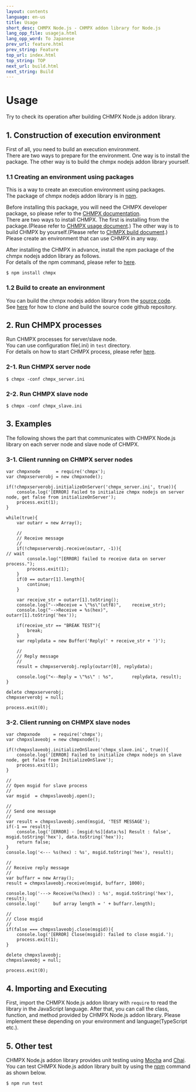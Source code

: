 ```yaml
---
layout: contents
language: en-us
title: Usage
short_desc: CHMPX Node.js - CHMPX addon library for Node.js
lang_opp_file: usageja.html
lang_opp_word: To Japanese
prev_url: feature.html
prev_string: Feature
top_url: index.html
top_string: TOP
next_url: build.html
next_string: Build
---
```


# Usage
Try to check its operation after building CHMPX Node.js addon library.

## 1. Construction of execution environment
First of all, you need to build an execution environment.  
There are two ways to prepare for the environment.
One way is to install the package.
The other way is to build the chmpx nodejs addon library yourself.

### 1.1 Creating an environment using packages
This is a way to create an execution environment using packages.  
The package of chmpx nodejs addon library is in [npm](https://www.npmjs.com/package/chmpx).  

Before installing this package, you will need the CHMPX developer package, so please refer to the [CHMPX documentation](https://chmpx.antpick.ax/).  
There are two ways to install CHMPX.
The first is installing from the package.(Please refer to [CHMPX usage document](https://chmpx.antpick.ax/usage.html).)
The other way is to build CHMPX by yourself.(Please refer to [CHMPX build document](https://chmpx.antpick.ax/build.html).)  
Please create an environment that can use CHMPX in any way.  

After installing the CHMPX in advance, install the npm package of the chmpx nodejs addon library as follows.    
For details of the npm command, please refer to [here](https://docs.npmjs.com/misc/index.html#npm1).
```
$ npm install chmpx
```

### 1.2 Build to create an environment
You can build the chmpx nodejs addon library from the [source code](https://github.com/yahoojapan/chmpx_nodejs).  
See [here](https://nodejs.chmpx.antpick.ax/build.html) for how to clone and build the source code github repository.

## 2. Run CHMPX processes
Run CHMPX processes for server/slave node.  
You can use configuration file(.ini) in `test` directory.  
For details on how to start CHMPX process, please refer [here](https://chmpx.antpick.ax/usage.html).

### 2-1. Run CHMPX server node
```
$ chmpx -conf chmpx_server.ini
```
### 2-2. Run CHMPX slave node
```
$ chmpx -conf chmpx_slave.ini
```

## 3. Examples
The following shows the part that communicates with CHMPX Node.js library on each server node and slave node of CHMPX.

### 3-1. Client running on CHMPX server nodes
```
var chmpxnode      = require('chmpx');
var chmpxserverobj = new chmpxnode();

if(!chmpxserverobj.initializeOnServer('chmpx_server.ini', true)){
	console.log('[ERROR] Failed to initialize chmpx nodejs on server node, get false from initializeOnServer');
	process.exit(1);
}

while(true){
	var outarr = new Array();

	//
	// Receive message
	//
	if(!chmpxserverobj.receive(outarr, -1)){								// wait
		console.log("[ERROR] failed to receive data on server process.");
		process.exit(1);
	}
	if(0 == outarr[1].length){
		continue;
	}

	var receive_str = outarr[1].toString();
	console.log("-->Receive = \"%s\"(utf8)",	receive_str);
	console.log("-->Receive = %s(hex)",			outarr[1].toString('hex'));

	if(receive_str == "BREAK TEST"){
		break;
	}
	var replydata = new Buffer('Reply(' + receive_str + ')');

	//
	// Reply message
	//
	result = chmpxserverobj.reply(outarr[0], replydata);

	console.log("<--Reply = \"%s\" : %s", 		replydata, result);
}

delete chmpxserverobj;
chmpxserverobj = null;

process.exit(0);
```

### 3-2. Client running on CHMPX slave nodes
```
var chmpxnode     = require('chmpx');
var chmpxslaveobj = new chmpxnode();

if(!chmpxslaveobj.initializeOnSlave('chmpx_slave.ini', true)){
	console.log('[ERROR] Failed to initialize chmpx nodejs on slave node, get false from InitializeOnSlave');
	process.exit(1);
}

//
// Open msgid for slave process
//
var msgid  = chmpxslaveobj.open();

//
// Send one message
//
var result = chmpxslaveobj.send(msgid, 'TEST MESSAGE');
if(-1 == result){
	console.log('[ERROR] - [msgid:%s][data:%s] Result : false', msgid.toString('hex'), data.toString('hex'));
	return false;
}
console.log('<--- %s(hex) : %s', msgid.toString('hex'), result);

//
// Receive reply message
//
var buffarr = new Array();
result = chmpxslaveobj.receive(msgid, buffarr, 1000);

console.log('---> Receive(%s(hex)) : %s', msgid.toString('hex'), result);
console.log('     buf array length = ' + buffarr.length);

//
// Close msgid
//
if(false === chmpxslaveobj.close(msgid)){
	console.log('[ERROR] Close(msgid): failed to close msgid.');
	process.exit(1);
}

delete chmpxslaveobj;
chmpxslaveobj = null;

process.exit(0);
```

## 4. Importing and Executing
First, import the CHMPX Node.js addon library with `require` to read the library in the JavaScript language.
After that, you can call the class, function, and method provided by CHMPX Node.js addon library.
Please implement these depending on your environment and language(TypeScript etc.).

## 5. Other test
CHMPX Node.js addon library provides unit testing using [Mocha](https://github.com/mochajs/mocha) and [Chai](https://github.com/chaijs/chai).
You can test CHMPX Node.js addon library built by using the [npm](https://www.npmjs.com/get-npm) command as shown below.
```
$ npm run test
```
